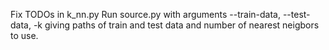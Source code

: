 Fix TODOs in k_nn.py
Run source.py with arguments --train-data, --test-data, -k giving paths of train and test data and number of nearest neigbors to use.
